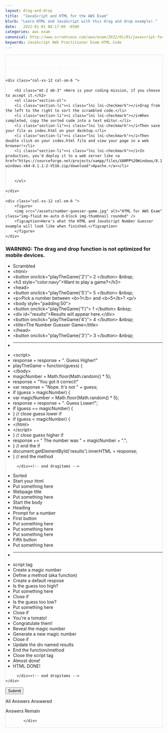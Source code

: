 ```yaml
---
layout: drag-and-drop
title:  "JavaScript and HTML for the AWS Exam"
blurb: "Learn HTML and JavaScript with this drag and drop example!."
date:   2022-01-01 08:17:00 -0500
categories: aws exam
canonical: http://www.scrumtuous.com/aws/exam/2022/01/01/javascript-for-aws-practitioner.html
keywords: JavaScript AWS Practitioner Exam HTML Code
---
```

	
			
<div style="border: 1px solid #DEDEDE;" class="main col col-12 col-sm-12  col-md-12 col-lg-12 order-1 order-sm-1 order-lg-1 mb-3 mt-3">


<div class="quiz-wrapper mt-3 mb-3" style="background: #FEFEFE;">
<h2 style="color:#FAFAFA"><span class="section-title" >Code Challenge Details</span></h2>




<div class="row mt-3 mb-3">

	<div class="col-xs-12 col-sm-6 ">

		<h2 class="mt-2 mb-3" >Here is your coding mission, if you choose to accept it.</h2>
		<ol class="section-ol">
		<li class="section-li"><i class="lni lni-checkmark"></i>Drag from the left to the right to sort the scrambled code.</li>
		<li class="section-li"><i class="lni lni-checkmark"></i>When completed, copy the sorted code into a text editor.</li>
		<li class="section-li"><i class="lni lni-checkmark"></i>Then save your file as index.html on your desktop.</li>
		<li class="section-li"><i class="lni lni-checkmark"></i>Then double click on your index.html file and view your page in a web browser!</li>
		<li class="section-li"><i class="lni lni-checkmark"></i>In production, you'd deploy it to a web server like <a href="https://sourceforge.net/projects/xampp/files/XAMPP%20Windows/8.1.1/xampp-windows-x64-8.1.1-2-VS16.zip/download">Apache.</a></li>
		
		
		</ol>	

	</div>

	<div class="col-xs-12 col-sm-6 ">
		<figure>
		<img src="/assets/number-guesser-game.jpg" alt="HTML for AWS Exam" class="img-fluid mx-auto d-block img-thumbnail rounded" />
		<figcaption>Here's what the HTML and JavaScript Number Guesser example will look like when finished.</figcaption>
		</figure>
	</div>


</div>




<h3>WARNING: The drag and drop function is not optimized for mobile devices.</h3>
    <div class="row mt-3 mb-3">
	
<div class="col-xs-12 col-sm-6  dragitems">
		 
<div class="unsorted w-100">
	 
<ul class="options w-100 p-3">


<li class="title title-scrambled">Scrambled</li>

<li class="option" data-target="1"><span class="option-data"> &lt;html&gt; </span></li>
<li class="option" data-target="10"><span class="option-data"> &lt;button onclick=&quot;playTheGame(&#39;2&#39;)&quot;&gt; 2 &lt;/button&gt; &amp;nbsp; </span></li>
<li class="option" data-target="6"><span class="option-data"> &lt;h3 style=&quot;color:navy&quot;&gt;Want to play a game?&lt;/h3&gt; </span></li>
<li class="option" data-target="2"><span class="option-data">    &lt;head&gt; </span></li>

<li class="option" data-target="13"><span class="option-data"> &lt;button onclick=&quot;playTheGame(&#39;5&#39;)&quot;&gt; 5 &lt;/button&gt; &amp;nbsp; </span></li>
<li class="option" data-target="7"><span class="option-data"> &lt;p&gt;Pick a number between &lt;b&gt;1&lt;/b&gt; and &lt;b&gt;5&lt;/b&gt;? &lt;p/&gt; </span></li>
<li class="option" data-target="5"><span class="option-data">  &lt;body style=&quot;padding:50&quot;&gt; </span></li>
<li class="option" data-target="9"><span class="option-data"> &lt;button onclick=&quot;playTheGame(&#39;1&#39;)&quot;&gt; 1 &lt;/button&gt; &amp;nbsp; </span></li>
<li class="option" data-target="14"><span class="option-data"> &lt;div id=&quot;results&quot;&gt;Results will appear here.&lt;/div&gt; </span></li>
<li class="option" data-target="12"><span class="option-data"> &lt;button onclick=&quot;playTheGame(&#39;4&#39;)&quot;&gt; 4 &lt;/button&gt; &amp;nbsp; </span></li>
<li class="option" data-target="3"><span class="option-data"> &lt;title&gt;The Number Guesser Game&lt;/title&gt; </span></li>
<li class="option" data-target="4"><span class="option-data">    &lt;/head&gt; </span></li>

<li class="option" data-target="11"><span class="option-data"> &lt;button onclick=&quot;playTheGame(&#39;3&#39;)&quot;&gt; 3 &lt;/button&gt; &amp;nbsp; </span></li>












<li><hr/></li>


<li class="option" data-target="15"><span class="option-data"> &lt;script&gt; </span></li>
<li class="option" data-target="23"><span class="option-data">    		response = response + &quot;. Guess Higher!&quot; </span></li>
<li class="option" data-target="17"><span class="option-data">    playTheGame = function(guess) { </span></li>
<li class="option" data-target="32"><span class="option-data">    &lt;/body&gt; </span></li>
<li class="option" data-target="28"><span class="option-data"> magicNumber = Math.floor(Math.random() * 5); </span></li>
<li class="option" data-target="26"><span class="option-data"> response = &quot;You got it correct!&quot; 
<li class="option" data-target="18"><span class="option-data">    	var response = &quot;Nope. It&#39;s not &quot; + guess; </span></li>
<li class="option" data-target="19"><span class="option-data">    	if (guess &gt; magicNumber) { </span></li>
<li class="option" data-target="16"><span class="option-data">    var magicNumber = Math.floor(Math.random() * 5); </span></li>
<li class="option" data-target="20"><span class="option-data">    		response = response + &quot;. Guess Lower!&quot;; </span></li>
<li class="option" data-target="25"><span class="option-data"> if (guess == magicNumber) { </span></li>
</span></li>
<li class="option" data-target="21"><span class="option-data">    	} // close guess lower if </span></li>
<li class="option" data-target="22"><span class="option-data">    	if (guess &lt; magicNumber) { </span></li>

<li class="option" data-target="33"><span class="option-data"> &lt;/html&gt; </span></li>
<li class="option" data-target="31"><span class="option-data"> &lt;/script&gt; </span></li>
<li class="option" data-target="24"><span class="option-data">    	} // close guess higher if </span></li>
<li class="option" data-target="27"><span class="option-data"> response += &quot; The number was &quot; + magicNumber + &quot;.&quot;; </span></li>



<li class="option" data-target="28a"><span class="option-data"> } // end the if  </span></li>
<li class="option" data-target="29"><span class="option-data"> document.getElementById(&#39;results&#39;).innerHTML = response;  </span></li>

<li class="option" data-target="30"><span class="option-data"> } // end the method  </span></li>








</ul>

</div>		 
		 
		 </div><!-- end dragitems -->

<div class="col-xs-12 col-sm-6  border-solid border-green dropitems">
		 
<div class="answers w-100">
  

<ul class="options w-100 p-3">
<li class="title title-sorted">Sorted</li>
<li class="sink"><span class="target w-100" data-accept="1">Start your html</span></li>
<li class="sink"><span class="target w-100" data-accept="2">Put something here</span></li>
<li class="sink"><span class="target w-100" data-accept="3">Webpage title</span></li>
<li class="sink"><span class="target w-100" data-accept="4">Put something here</span></li>
<li class="sink"><span class="target w-100" data-accept="5">Start the body</span></li>
<li class="sink"><span class="target w-100" data-accept="6">Heading</span></li>
<li class="sink"><span class="target w-100" data-accept="7">Prompt for a number</span></li>

<li class="sink"><span class="target w-100" data-accept="9">First button</span></li>
<li class="sink"><span class="target w-100" data-accept="10">Put something here</span></li>
<li class="sink"><span class="target w-100" data-accept="11">Put something here</span></li>
<li class="sink"><span class="target w-100" data-accept="12">Put something here</span></li>
<li class="sink"><span class="target w-100" data-accept="13">Fifth button</span></li>
<li class="sink"><span class="target w-100" data-accept="14">Put something here</span></li>
<li><hr/></li>
<li class="sink"><span class="target w-100" data-accept="15">script tag</span></li>
<li class="sink"><span class="target w-100" data-accept="16">Create a magic number</span></li>
<li class="sink"><span class="target w-100" data-accept="17">Define a method (aka function)</span></li>
<li class="sink"><span class="target w-100" data-accept="18">Create a default respose</span></li>
<li class="sink"><span class="target w-100" data-accept="19">Is the guess too high?</span></li>
<li class="sink"><span class="target w-100" data-accept="20">Put something here</span></li>
<li class="sink"><span class="target w-100" data-accept="21">Close if</span></li>
<li class="sink"><span class="target w-100" data-accept="22">Is the guess too low?</span></li>
<li class="sink"><span class="target w-100" data-accept="23">Put something here</span></li>
<li class="sink"><span class="target w-100" data-accept="24">Close if</span></li>
<li class="sink"><span class="target w-100" data-accept="25">You're a tomato!</span></li>
<li class="sink"><span class="target w-100" data-accept="26">Congratulate them!</span></li>
<li class="sink"><span class="target w-100" data-accept="27">Reveal the magic number</span></li>
<li class="sink"><span class="target w-100" data-accept="28">Generate a new magic number</span></li>
<li class="sink"><span class="target w-100" data-accept="28a">Close if</span></li>
<li class="sink"><span class="target w-100" data-accept="29">Update the div named results</span></li>
<li class="sink"><span class="target w-100" data-accept="30">End the function/method</span></li>
<li class="sink"><span class="target w-100" data-accept="31">Close the script tag</span></li>
<li class="sink"><span class="target w-100" data-accept="32">Almost done!</span></li>
<li class="sink"><span class="target w-100" data-accept="33">HTML DONE!</span></li>

</ul>

</div>
		 
		 </div><!-- end dropitems -->
    </div>	
	
	
	


 <button type="submit" value="submit">Submit</button>
 <div class="lightbox-bg"></div>
 <div class="status confirm">
   <p>All Answers Answered</p>
 </div>
 <div class="status deny">
   <p>Answers Remain</p>
 </div>
</div>






            </div>